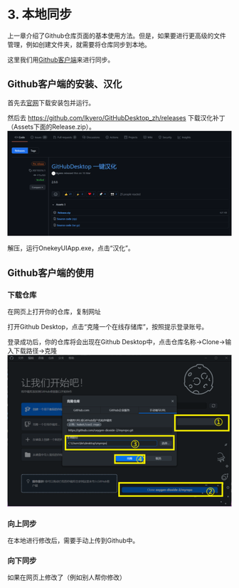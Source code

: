 # 3. 本地同步
上一章介绍了Github仓库页面的基本使用方法。但是，如果要进行更高级的文件管理，例如创建文件夹，就需要将仓库同步到本地。

这里我们用[Github客户端](https://desktop.github.com/)来进行同步。

## Github客户端的安装、汉化
首先去[官网](https://desktop.github.com/)下载安装包并运行。

然后去 https://github.com/lkyero/GitHubDesktop_zh/releases 下载汉化补丁（Assets下面的Release.zip）。
![](res/2021-07-25-14-31-17.png)

解压，运行OnekeyUIApp.exe，点击“汉化”。

## Github客户端的使用
### 下载仓库
在网页上打开你的仓库，复制网址

打开Github Desktop，点击“克隆一个在线存储库”，按照提示登录账号。

登录成功后，你的仓库将会出现在Github Desktop中，点击仓库名称->Clone->输入下载路径->克隆
![](res/2021-07-25-14-46-14.png)

### 向上同步
在本地进行修改后，需要手动上传到Github中。

### 向下同步
如果在网页上修改了（例如别人帮你修改）
